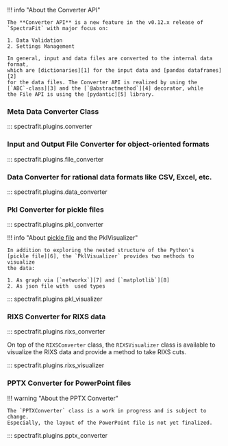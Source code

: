 !!! info "About the Converter API"

    The **Converter API** is a new feature in the v0.12.x release of
    `SpectraFit` with major focus on:

    1. Data Validation
    2. Settings Management

    In general, input and data files are converted to the internal data format,
    which are [dictionaries][1] for the input data and [pandas dataframes][2]
    for the data files. The Converter API is realized by using the
    [`ABC`-class][3] and the [`@abstractmethod`][4] decorator, while
    the File API is using the [pydantic][5] library.

### Meta Data Converter Class

::: spectrafit.plugins.converter

### Input and Output File Converter for object-oriented formats

::: spectrafit.plugins.file_converter

### Data Converter for rational data formats like CSV, Excel, etc.

::: spectrafit.plugins.data_converter

### Pkl Converter for pickle files

::: spectrafit.plugins.pkl_converter

!!! info "About [pickle file][6] and the PklVisualizer"

    In addition to exploring the nested structure of the Python's
    [pickle file][6], the `PklVisualizer` provides two methods to visualize
    the data:

    1. As graph via [`networkx`][7] and [`matplotlib`][8]
    2. As json file with  used types

::: spectrafit.plugins.pkl_visualizer

### RIXS Converter for RIXS data

::: spectrafit.plugins.rixs_converter

On top of the `RIXSConverter` class, the `RIXSVisualizer` class is available to
visualize the RIXS data and provide a method to take RIXS cuts.

::: spectrafit.plugins.rixs_visualizer

### PPTX Converter for PowerPoint files

!!! warning "About the PPTX Converter"

    The `PPTXConverter` class is a work in progress and is subject to change.
    Especially, the layout of the PowerPoint file is not yet finalized.

::: spectrafit.plugins.pptx_converter

[1]: https://docs.python.org/3/tutorial/datastructures.html#dictionaries
[2]: https://pandas.pydata.org/pandas-docs/stable/reference/api/pandas.DataFrame.html
[3]: https://docs.python.org/3/library/abc.html#abc.ABC
[4]: https://docs.python.org/3/library/abc.html#abc.abstractmethod
[5]: https://pydantic-docs.helpmanual.io/
[6]: https://docs.python.org/3/library/pickle.html
[7]: https://networkx.org
[8]: https://matplotlib.org
